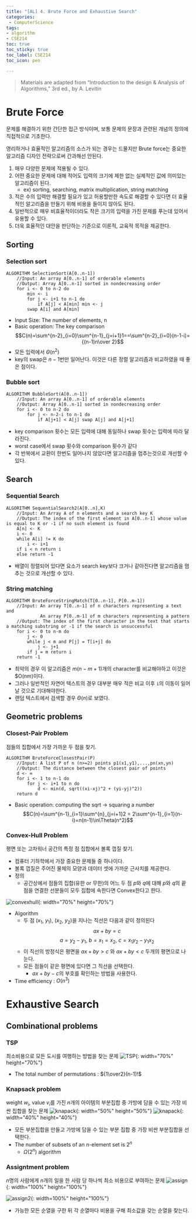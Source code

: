 ```yaml
---
title: "[AL] 4. Brute Force and Exhaustive Search"
categories:
 - ComputerScience
tags: 
- algorithm
- CSE214
toc: true
toc_sticky: true
toc_label: CSE214
toc_icon: pen

---
```

>Materials are adapted from “Introduction to the design & Analysis of Algorithms,” 3rd ed., by A. Levitin

# Brute Force
문제를 해결하기 위한 간단한 접근 방식이며, 보통 문제의 문장과 관련된 개념의 정의에 직접적으로 기초한다. 

영리하거나 효율적인 알고리즘의 소스가 되는 경우는 드물지만 Brute force는 중요한 알고리즘 디자인 전략으로써 간과해선 안된다.
1. 매우 다양한 문제에 적용될 수 있다.
2. 어떤 중요한 문제에 대해 적어도 입력의 크기에 제한 없는 실제적인 값에 의미있는 알고리즘이 된다.
   - ex) sorting, searching, matrix multiplication, string matching 
3. 적은 수의 입력만 해결할 필요가 있고 허용할만한 속도로 해결할 수 있다면 더 효율적인 알고리즘을 만들기 위해 비용을 들이지 않아도 된다.
4. 일반적으로 매우 비효율적이더라도 작은 크기의 입력을 가진 문제를 푸는데 있어서 유용할 수 있다.
5. 더욱 효율적인 대안을 판단하는 기준으로 이론적, 교육적 목적을 제공한다.

## Sorting

### Selection sort
```
ALGORITHM SelectionSort(A[0..n-1])
    //Input: An array A[0..n-1] of orderable elements
    //Output: Array A[0..n-1] sorted in nondecreasing order
    for i <- 0 to n-2 do
        min <- i
        for j <- i+1 to n-1 do
            if A[j] < A[min] min <- j
        swap A[i] and A[min]
```
- Input Size: The number of elements, n
- Basic operation: The key comparison
    $$C(n)=\sum^{n-2}_{i=0}\sum^{n-1}_{j=i+1}1==\sum^{n-2}_{i=0}(n-1-i)={(n-1)n\over 2}$$
- 모든 입력에서 $\Theta(n^2)$ 
- key의 swap은 $n-1$번만 일어난다. 이것은 다른 정렬 알고리즘과 비교하였을 때 좋은 점이다.

### Bubble sort
```
ALGORITHM BubbleSort(A[0..n-1])
    //Input: An array A[0..n-1] of orderable elements
    //Output: Array A[0..n-1] sorted in nondecreasing order
    for i <- 0 to n-2 do
        for j <- n-2-i to n-1 do
            if A[j+1] < A[j] swap A[j] and A[j+1]
```
- key comparison 횟수는 모든 입력에 대해 동일하나 swap 횟수는 입력에 따라 달라진다.
- worst case에서 swap 횟수와 comparison 횟수가 같다
- 각 반복에서 교환이 한번도 일어나지 않았다면 알고리즘을 멈추는것으로 개선할 수 있다.
  

## Search

### Sequential Search
```
ALGORITHM SequentialSearch2(A[0..n],K)
    //Input: An Array A of n elements and a search key K
    //Output: The index of the first element in A[0..n-1] whose value is equal to K or -1 if no such element is found
    A[n] <- K
    i <- 0
    while A[i] != K do
        i <- i+1
    if i < n return i
    else return -1 
```
- 배열이 정렬되어 있다면 요소가 search key보다 크거나 같아진다면 알고리즘을 멈추는 것으로 개선할 수 있다.

### String matching
```
ALGORITHM BruteForceStringMatch(T[0..n-1], P[0..m-1])
    //Input: An array T[0..n-1] of n characters representing a text and
             An array P[0..m-1] of m characters representing a pattern
    //Output: The index of the first character in the text that starts a matching substring or -1 if the search is unsuccessful
    for i <- 0 to n-m do
        j <- 0
        while j < m and P[j] = T[i+j] do
            j <- j+1
        if j = m return i
    return -1    
```
- 최악의 경우 이 알고리즘은 $m(n-m+1)$개의 character를 비교해야하고 이것은 $O(nm)이다.
- 그러나 일반적인 자연어 텍스트의 경우 대부분 매우 적은 비교 이후 `i`의 이동이 일어날 것으로 기대해야한다.
- 랜덤 텍스트에서 검색할 경우 $\Theta(n)$로 보였다.

## Geometric problems

### Closest-Pair Problem
점들의 집합에서 가장 가까운 두 점을 찾기.
```
ALGORITHM BruteForceClosestPair(P)
    //Input: A list P of n (n>=2) points p1(x1,y1),...,pn(xn,yn)
    //Output: The distance between the closest pair of points
    d <- ∞
    for i <- 1 to n-1 do
        for j <- i+1 to n do
            d <- min(d, sqrt((xi-xj)^2 + (yi-yj)^2))
    return d
```
- Basic operation: computing the sqrt -> squaring a number
    $$C(n)=\sum^{n-1}_{i=1}\sum^{n}_{j=i+1}2 = 2\sum^{n-1}_{i=1}(n-i)=n(n-1)\in\Theta(n^2)$$

### Convex-Hull Problem
평면 또는 고차워너 공간의 특정 점 집합에서 볼록 껍질 찾기.
- 컴퓨터 기하학에서 가장 중요한 문제들 중 하나이다.
- 볼록 껍질은 주어진 물체의 모양과 데이터 셋에 가까운 근사치를 제공한다.
-  정의
   -  공간상에서 점들의 집합(유한 or 무한)의 어느 두 점 $p$와 $q$에 대해 $p$와 $q$의 끝점을 연결한 선분들이 모두 집합에 속한다면 Convex한다고 한다.
  
![convexhull](/assets/img/%5BAL%5D4/convexhull.png){: width="70%" height="70%"}

- Algorithm
  - 두 점 $(x_1,\ y_1),\ (x_2,\ y_2)$을 지나는 직선은 다음과 같이 정의된다
    $$ax+by=c$$
    $$a=y_2-y_1,\ b=x_1=x_2,\ c=x_1y_2-y_1x_2$$
  - 이 직선의 방정식은 평면을 $ax+by>c$ 와 $ax+by<c$ 두개의 평면으로 나눈다.
  - 모든 점들이 같은 평면에 있다면 그 직선을 선택한다.
    - $ax+by-c$의 부호를 확인하는 방법을 사용한다.
- Time efficiency : $O(n^3)$

# Exhaustive Search
## Combinational problems

### TSP 
최소비용으로 모든 도시를 여행하는 방법을 찾는 문제
![TSP](/assets/img/%5BAL%5D4/TSP.png){: width="70%" height="70%"}
- The total number of permutations : ${1\over2}(n-1)!$

### Knapsack problem
weight $w_i$, value $v_i$를 가진 $n$개의 아이템의 부분집합 중 가방에 담을 수 있는 가장 비싼 집합을 찾는 문제
![knapack](/assets/img/%5BAL%5D4/knapsack1.png){: width="50%" height="50%"} 
![knapack](/assets/img/%5BAL%5D4/knapsack2.png){: width="40%" height="40%"}
- 모든 부분집합을 만들고 가방에 담을 수 있는 부분 집합 중 가장 비싼 부분집합을 선택한다.
- The number of subsets of an n-element set is $2^n$
  - $\Omega(2^n)$ algorithm

### Assigntment problem
$n$명의 사람에게 $n$개의 일을 한 사람 당 하나씩 최소 비용으로 부여하는 문제
![assign](/assets/img/%5BAL%5D4/assign.png){: width="100%" height="100%"} 

![assign2](/assets/img/%5BAL%5D4/assign2.png){: width=100%" height="100%"}
- 가능한 모든 순열을 구한 뒤 각 순열마다 비용을 구해 최소값을 갖는 순열을 찾는다.

